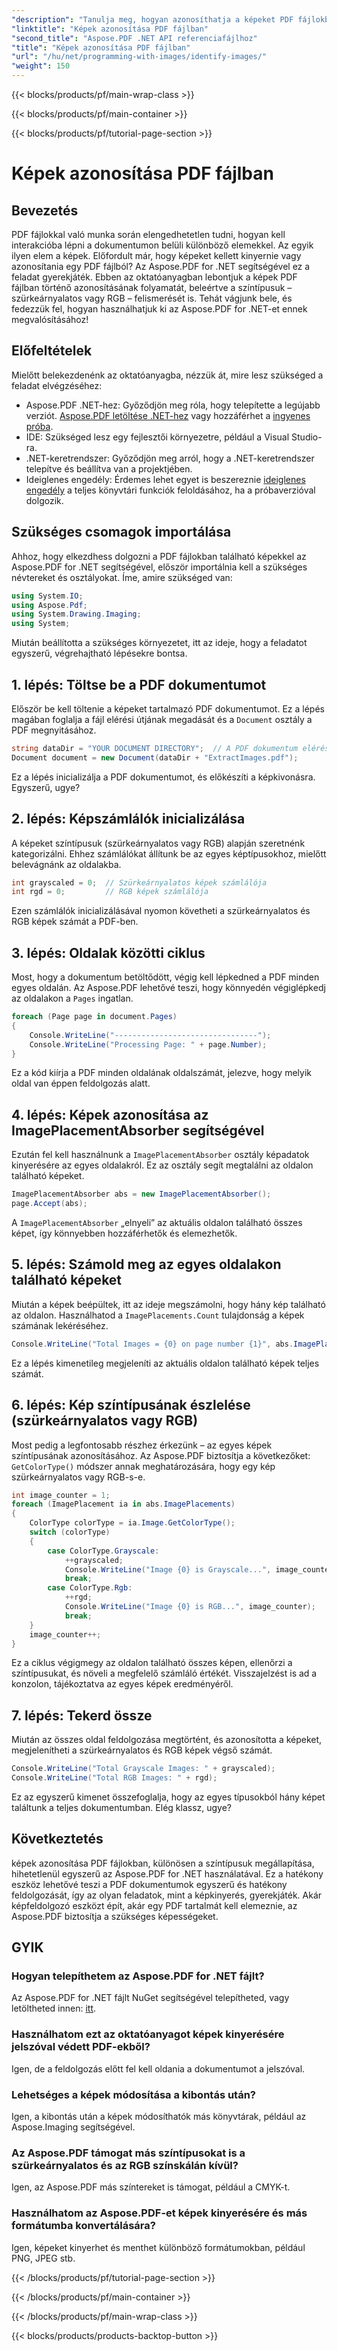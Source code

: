 ```yaml
---
"description": "Tanulja meg, hogyan azonosíthatja a képeket PDF fájlokban, és hogyan állapíthatja meg színtípusukat (szürkeárnyalatos vagy RGB) az Aspose.PDF for .NET segítségével ebben a részletes, lépésről lépésre szóló útmutatóban."
"linktitle": "Képek azonosítása PDF fájlban"
"second_title": "Aspose.PDF .NET API referenciafájlhoz"
"title": "Képek azonosítása PDF fájlban"
"url": "/hu/net/programming-with-images/identify-images/"
"weight": 150
---
```


{{< blocks/products/pf/main-wrap-class >}}

{{< blocks/products/pf/main-container >}}

{{< blocks/products/pf/tutorial-page-section >}}

# Képek azonosítása PDF fájlban

## Bevezetés

PDF fájlokkal való munka során elengedhetetlen tudni, hogyan kell interakcióba lépni a dokumentumon belüli különböző elemekkel. Az egyik ilyen elem a képek. Előfordult már, hogy képeket kellett kinyernie vagy azonosítania egy PDF fájlból? Az Aspose.PDF for .NET segítségével ez a feladat gyerekjáték. Ebben az oktatóanyagban lebontjuk a képek PDF fájlban történő azonosításának folyamatát, beleértve a színtípusuk – szürkeárnyalatos vagy RGB – felismerését is. Tehát vágjunk bele, és fedezzük fel, hogyan használhatjuk ki az Aspose.PDF for .NET-et ennek megvalósításához!

## Előfeltételek

Mielőtt belekezdenénk az oktatóanyagba, nézzük át, mire lesz szükséged a feladat elvégzéséhez:

- Aspose.PDF .NET-hez: Győződjön meg róla, hogy telepítette a legújabb verziót. [Aspose.PDF letöltése .NET-hez](https://releases.aspose.com/pdf/net/) vagy hozzáférhet a [ingyenes próba](https://releases.aspose.com/).
- IDE: Szükséged lesz egy fejlesztői környezetre, például a Visual Studio-ra.
- .NET-keretrendszer: Győződjön meg arról, hogy a .NET-keretrendszer telepítve és beállítva van a projektjében.
- Ideiglenes engedély: Érdemes lehet egyet is beszereznie [ideiglenes engedély](https://purchase.aspose.com/temporary-license/) a teljes könyvtári funkciók feloldásához, ha a próbaverzióval dolgozik.

## Szükséges csomagok importálása

Ahhoz, hogy elkezdhess dolgozni a PDF fájlokban található képekkel az Aspose.PDF for .NET segítségével, először importálnia kell a szükséges névtereket és osztályokat. Íme, amire szükséged van:

```csharp
using System.IO;
using Aspose.Pdf;
using System.Drawing.Imaging;
using System;
```

Miután beállította a szükséges környezetet, itt az ideje, hogy a feladatot egyszerű, végrehajtható lépésekre bontsa.

## 1. lépés: Töltse be a PDF dokumentumot

Először be kell töltenie a képeket tartalmazó PDF dokumentumot. Ez a lépés magában foglalja a fájl elérési útjának megadását és a `Document` osztály a PDF megnyitásához.

```csharp
string dataDir = "YOUR DOCUMENT DIRECTORY";  // A PDF dokumentum elérési útja
Document document = new Document(dataDir + "ExtractImages.pdf");
```

Ez a lépés inicializálja a PDF dokumentumot, és előkészíti a képkivonásra. Egyszerű, ugye?

## 2. lépés: Képszámlálók inicializálása

A képeket színtípusuk (szürkeárnyalatos vagy RGB) alapján szeretnénk kategorizálni. Ehhez számlálókat állítunk be az egyes képtípusokhoz, mielőtt belevágnánk az oldalakba.

```csharp
int grayscaled = 0;  // Szürkeárnyalatos képek számlálója
int rgd = 0;         // RGB képek számlálója
```

Ezen számlálók inicializálásával nyomon követheti a szürkeárnyalatos és RGB képek számát a PDF-ben.

## 3. lépés: Oldalak közötti ciklus

Most, hogy a dokumentum betöltődött, végig kell lépkedned a PDF minden egyes oldalán. Az Aspose.PDF lehetővé teszi, hogy könnyedén végiglépkedj az oldalakon a `Pages` ingatlan.

```csharp
foreach (Page page in document.Pages)
{
    Console.WriteLine("--------------------------------");
    Console.WriteLine("Processing Page: " + page.Number);
}
```

Ez a kód kiírja a PDF minden oldalának oldalszámát, jelezve, hogy melyik oldal van éppen feldolgozás alatt.

## 4. lépés: Képek azonosítása az ImagePlacementAbsorber segítségével

Ezután fel kell használnunk a `ImagePlacementAbsorber` osztály képadatok kinyerésére az egyes oldalakról. Ez az osztály segít megtalálni az oldalon található képeket.

```csharp
ImagePlacementAbsorber abs = new ImagePlacementAbsorber();
page.Accept(abs);
```

A `ImagePlacementAbsorber` „elnyeli” az aktuális oldalon található összes képet, így könnyebben hozzáférhetők és elemezhetők.

## 5. lépés: Számold meg az egyes oldalakon található képeket

Miután a képek beépültek, itt az ideje megszámolni, hogy hány kép található az oldalon. Használhatod a `ImagePlacements.Count` tulajdonság a képek számának lekéréséhez.

```csharp
Console.WriteLine("Total Images = {0} on page number {1}", abs.ImagePlacements.Count, page.Number);
```

Ez a lépés kimenetileg megjeleníti az aktuális oldalon található képek teljes számát.

## 6. lépés: Kép színtípusának észlelése (szürkeárnyalatos vagy RGB)

Most pedig a legfontosabb részhez érkezünk – az egyes képek színtípusának azonosításához. Az Aspose.PDF biztosítja a következőket: `GetColorType()` módszer annak meghatározására, hogy egy kép szürkeárnyalatos vagy RGB-s-e.

```csharp
int image_counter = 1;
foreach (ImagePlacement ia in abs.ImagePlacements)
{
    ColorType colorType = ia.Image.GetColorType();
    switch (colorType)
    {
        case ColorType.Grayscale:
            ++grayscaled;
            Console.WriteLine("Image {0} is Grayscale...", image_counter);
            break;
        case ColorType.Rgb:
            ++rgd;
            Console.WriteLine("Image {0} is RGB...", image_counter);
            break;
    }
    image_counter++;
}
```

Ez a ciklus végigmegy az oldalon található összes képen, ellenőrzi a színtípusukat, és növeli a megfelelő számláló értékét. Visszajelzést is ad a konzolon, tájékoztatva az egyes képek eredményéről.

## 7. lépés: Tekerd össze

Miután az összes oldal feldolgozása megtörtént, és azonosította a képeket, megjelenítheti a szürkeárnyalatos és RGB képek végső számát.

```csharp
Console.WriteLine("Total Grayscale Images: " + grayscaled);
Console.WriteLine("Total RGB Images: " + rgd);
```

Ez az egyszerű kimenet összefoglalja, hogy az egyes típusokból hány képet találtunk a teljes dokumentumban. Elég klassz, ugye?

## Következtetés

képek azonosítása PDF fájlokban, különösen a színtípusuk megállapítása, hihetetlenül egyszerű az Aspose.PDF for .NET használatával. Ez a hatékony eszköz lehetővé teszi a PDF dokumentumok egyszerű és hatékony feldolgozását, így az olyan feladatok, mint a képkinyerés, gyerekjáték. Akár képfeldolgozó eszközt épít, akár egy PDF tartalmát kell elemeznie, az Aspose.PDF biztosítja a szükséges képességeket.

## GYIK

### Hogyan telepíthetem az Aspose.PDF for .NET fájlt?  
Az Aspose.PDF for .NET fájlt NuGet segítségével telepítheted, vagy letöltheted innen: [itt](https://releases.aspose.com/pdf/net/).

### Használhatom ezt az oktatóanyagot képek kinyerésére jelszóval védett PDF-ekből?  
Igen, de a feldolgozás előtt fel kell oldania a dokumentumot a jelszóval.

### Lehetséges a képek módosítása a kibontás után?  
Igen, a kibontás után a képek módosíthatók más könyvtárak, például az Aspose.Imaging segítségével.

### Az Aspose.PDF támogat más színtípusokat is a szürkeárnyalatos és az RGB színskálán kívül?  
Igen, az Aspose.PDF más színtereket is támogat, például a CMYK-t.

### Használhatom az Aspose.PDF-et képek kinyerésére és más formátumba konvertálására?  
Igen, képeket kinyerhet és menthet különböző formátumokban, például PNG, JPEG stb.

{{< /blocks/products/pf/tutorial-page-section >}}

{{< /blocks/products/pf/main-container >}}

{{< /blocks/products/pf/main-wrap-class >}}

{{< blocks/products/products-backtop-button >}}